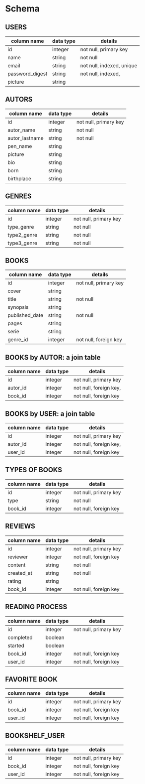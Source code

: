 # Schema

## USERS
column name          | data type | details
---------------------|-----------|-----------------------
id                   | integer   | not null, primary key
name                 | string    | not null
email                | string    | not null, indexed, unique
password_digest      | string    | not null, indexed,
picture              | string    | 

## AUTORS
column name          | data type | details
---------------------|-----------|-----------------------
id                   | integer   | not null, primary key
autor_name           | string    | not null
autor_lastname       | string    | not null
pen_name             | string    |
picture              | string    | 
bio                  | string    | 
born                 | string    | 
birthplace           | string    | 

## GENRES
column name          | data type | details
---------------------|-----------|-----------------------
id                   | integer   | not null, primary key
type_genre           | string    | not null
type2_genre          | string    | not null
type3_genre          | string    | not null

## BOOKS
column name          | data type | details
---------------------|-----------|-----------------------
id                   | integer   | not null, primary key
cover                | string    | 
title                | string    | not null
synopsis             | string    | 
published_date       | string    | not null
pages                | string    | 
serie                | string    | 
genre_id             | integer   | not null, foreign key

## BOOKS by AUTOR: a join table
column name          | data type | details
---------------------|-----------|-----------------------
id                   | integer   | not null, primary key
autor_id             | integer   | not null, foreign key,
book_id              | integer   | not null, foreign key

## BOOKS by USER: a join table
column name          | data type | details
---------------------|-----------|-----------------------
id                   | integer   | not null, primary key
autor_id             | integer   | not null, foreign key,
user_id              | integer   | not null, foreign key

## TYPES OF BOOKS
column name          | data type | details
---------------------|-----------|-----------------------
id                   | integer   | not null, primary key
type                 | string    | not null
book_id              | integer   | not null, foreign key

## REVIEWS 
column name          | data type | details
---------------------|-----------|-----------------------
id                   | integer   | not null, primary key
reviewer             | integer   | not null, foreign key
content              | string    | not null
created_at           | string    | not null
rating               | string    | 
book_id              | integer   | not null, foreign key

## READING PROCESS
column name          | data type | details
---------------------|-----------|-----------------------
id                   | integer   | not null, primary key
completed            | boolean   | 
started              | boolean   | 
book_id              | integer   | not null, foreign key
user_id              | integer   | not null, foreign key

## FAVORITE BOOK
column name          | data type | details
---------------------|-----------|-----------------------
id                   | integer   | not null, primary key
book_id              | integer   | not null, foreign key
user_id              | integer   | not null, foreign key

## BOOKSHELF_USER
column name          | data type | details
---------------------|-----------|-----------------------
id                   | integer   | not null, primary key
book_id              | integer   | not null, foreign key
user_id              | integer   | not null, foreign key